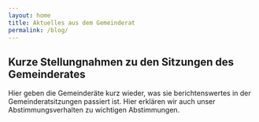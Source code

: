 ```yaml
---
layout: home
title: Aktuelles aus dem Gemeinderat
permalink: /blog/
---
```

<h2>Kurze Stellungnahmen zu den Sitzungen des Gemeinderates</h2>
<p>Hier geben die Gemeinderäte kurz wieder, was sie berichtenswertes in der Gemeinderatsitzungen passiert ist. Hier erklären wir auch unser Abstimmungsverhalten zu wichtigen Abstimmungen.</p>
